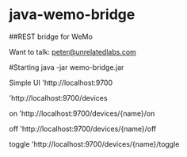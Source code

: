 java-wemo-bridge
================

##REST bridge for WeMo

Want to talk: peter@unrelatedlabs.com

#Starting
java -jar wemo-bridge.jar

Simple UI
'http://localhost:9700

'http://localhost:9700/devices

on
'http://localhost:9700/devices/{name}/on

off
'http://localhost:9700/devices/{name}/off

toggle
'http://localhost:9700/devices/{name}/toggle




